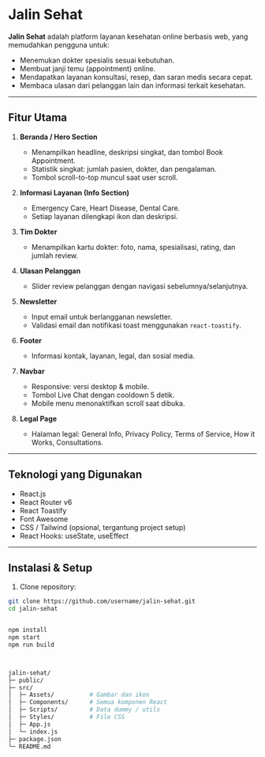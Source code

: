 # Jalin Sehat

**Jalin Sehat** adalah platform layanan kesehatan online berbasis web, yang memudahkan pengguna untuk:  
- Menemukan dokter spesialis sesuai kebutuhan.  
- Membuat janji temu (appointment) online.  
- Mendapatkan layanan konsultasi, resep, dan saran medis secara cepat.  
- Membaca ulasan dari pelanggan lain dan informasi terkait kesehatan.  

---

## Fitur Utama

1. **Beranda / Hero Section**
   - Menampilkan headline, deskripsi singkat, dan tombol Book Appointment.  
   - Statistik singkat: jumlah pasien, dokter, dan pengalaman.  
   - Tombol scroll-to-top muncul saat user scroll.

2. **Informasi Layanan (Info Section)**
   - Emergency Care, Heart Disease, Dental Care.  
   - Setiap layanan dilengkapi ikon dan deskripsi.  

3. **Tim Dokter**
   - Menampilkan kartu dokter: foto, nama, spesialisasi, rating, dan jumlah review.  

4. **Ulasan Pelanggan**
   - Slider review pelanggan dengan navigasi sebelumnya/selanjutnya.  

5. **Newsletter**
   - Input email untuk berlangganan newsletter.  
   - Validasi email dan notifikasi toast menggunakan `react-toastify`.

6. **Footer**
   - Informasi kontak, layanan, legal, dan sosial media.  

7. **Navbar**
   - Responsive: versi desktop & mobile.  
   - Tombol Live Chat dengan cooldown 5 detik.  
   - Mobile menu menonaktifkan scroll saat dibuka.  

8. **Legal Page**
   - Halaman legal: General Info, Privacy Policy, Terms of Service, How it Works, Consultations.  

---

## Teknologi yang Digunakan

- React.js  
- React Router v6  
- React Toastify  
- Font Awesome  
- CSS / Tailwind (opsional, tergantung project setup)  
- React Hooks: useState, useEffect  

---

## Instalasi & Setup

1. Clone repository:
```bash
git clone https://github.com/username/jalin-sehat.git
cd jalin-sehat


npm install
npm start
npm run build



jalin-sehat/
├─ public/
├─ src/
│  ├─ Assets/          # Gambar dan ikon
│  ├─ Components/      # Semua komponen React
│  ├─ Scripts/         # Data dummy / utils
│  ├─ Styles/          # File CSS
│  ├─ App.js
│  └─ index.js
├─ package.json
└─ README.md





